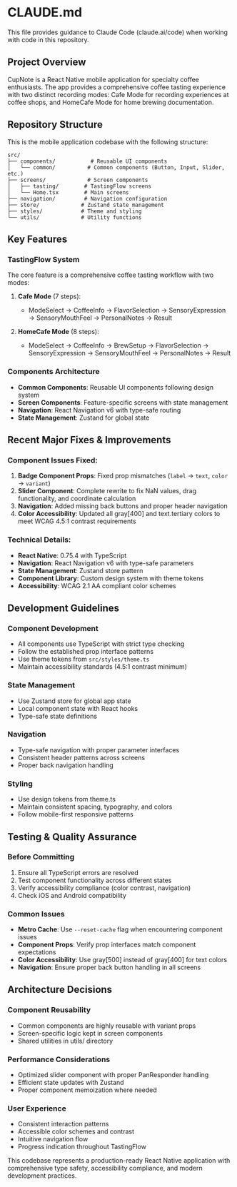 # CLAUDE.md

This file provides guidance to Claude Code (claude.ai/code) when working with code in this repository.

## Project Overview

CupNote is a React Native mobile application for specialty coffee enthusiasts. The app provides a comprehensive coffee tasting experience with two distinct recording modes: Cafe Mode for recording experiences at coffee shops, and HomeCafe Mode for home brewing documentation.

## Repository Structure

This is the mobile application codebase with the following structure:

```
src/
├── components/           # Reusable UI components
│   └── common/          # Common components (Button, Input, Slider, etc.)
├── screens/             # Screen components
│   ├── tasting/        # TastingFlow screens
│   └── Home.tsx        # Main screens
├── navigation/         # Navigation configuration
├── store/             # Zustand state management
├── styles/            # Theme and styling
└── utils/             # Utility functions
```

## Key Features

### TastingFlow System
The core feature is a comprehensive coffee tasting workflow with two modes:

1. **Cafe Mode** (7 steps):
   - ModeSelect → CoffeeInfo → FlavorSelection → SensoryExpression → SensoryMouthFeel → PersonalNotes → Result

2. **HomeCafe Mode** (8 steps):
   - ModeSelect → CoffeeInfo → BrewSetup → FlavorSelection → SensoryExpression → SensoryMouthFeel → PersonalNotes → Result

### Components Architecture
- **Common Components**: Reusable UI components following design system
- **Screen Components**: Feature-specific screens with state management
- **Navigation**: React Navigation v6 with type-safe routing
- **State Management**: Zustand for global state

## Recent Major Fixes & Improvements

### Component Issues Fixed:
1. **Badge Component Props**: Fixed prop mismatches (`label` → `text`, `color` → `variant`)
2. **Slider Component**: Complete rewrite to fix NaN values, drag functionality, and coordinate calculation
3. **Navigation**: Added missing back buttons and proper header navigation
4. **Color Accessibility**: Updated all gray[400] and text.tertiary colors to meet WCAG 4.5:1 contrast requirements

### Technical Details:
- **React Native**: 0.75.4 with TypeScript
- **Navigation**: React Navigation v6 with type-safe parameters
- **State Management**: Zustand store pattern
- **Component Library**: Custom design system with theme tokens
- **Accessibility**: WCAG 2.1 AA compliant color schemes

## Development Guidelines

### Component Development
- All components use TypeScript with strict type checking
- Follow the established prop interface patterns
- Use theme tokens from `src/styles/theme.ts`
- Maintain accessibility standards (4.5:1 contrast minimum)

### State Management
- Use Zustand store for global app state
- Local component state with React hooks
- Type-safe state definitions

### Navigation
- Type-safe navigation with proper parameter interfaces
- Consistent header patterns across screens
- Proper back navigation handling

### Styling
- Use design tokens from theme.ts
- Maintain consistent spacing, typography, and colors
- Follow mobile-first responsive patterns

## Testing & Quality Assurance

### Before Committing
1. Ensure all TypeScript errors are resolved
2. Test component functionality across different states
3. Verify accessibility compliance (color contrast, navigation)
4. Check iOS and Android compatibility

### Common Issues
- **Metro Cache**: Use `--reset-cache` flag when encountering component issues
- **Component Props**: Verify prop interfaces match component expectations
- **Color Accessibility**: Use gray[500] instead of gray[400] for text colors
- **Navigation**: Ensure proper back button handling in all screens

## Architecture Decisions

### Component Reusability
- Common components are highly reusable with variant props
- Screen-specific logic kept in screen components
- Shared utilities in utils/ directory

### Performance Considerations
- Optimized slider component with proper PanResponder handling
- Efficient state updates with Zustand
- Proper component memoization where needed

### User Experience
- Consistent interaction patterns
- Accessible color schemes and contrast
- Intuitive navigation flow
- Progress indication throughout TastingFlow

This codebase represents a production-ready React Native application with comprehensive type safety, accessibility compliance, and modern development practices.